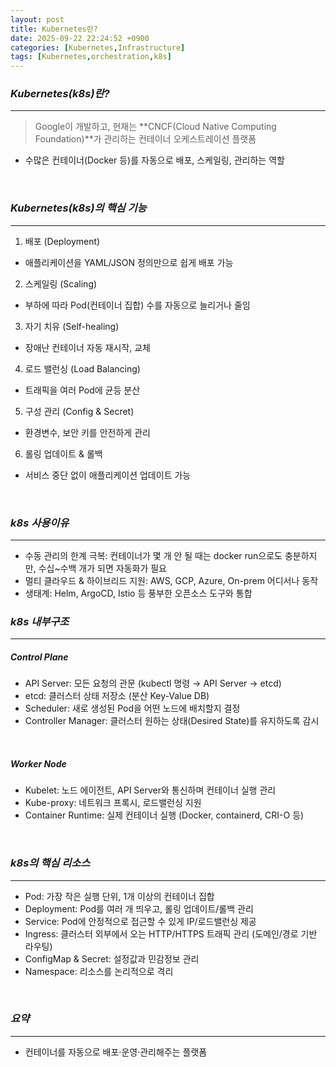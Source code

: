 ```yaml
---
layout: post
title: Kubernetes란?
date: 2025-09-22 22:24:52 +0900
categories: [Kubernetes,Infrastructure]
tags: [Kubernetes,orchestration,k8s]
---
```


### ***Kubernetes(k8s)란?***

---

> Google이 개발하고, 현재는 **CNCF(Cloud Native Computing Foundation)**가 관리하는 컨테이너 오케스트레이션 플랫폼

- 수많은 컨테이너(Docker 등)를 자동으로 배포, 스케일링, 관리하는 역할

<br>

### ***Kubernetes(k8s)의 핵심 기능***

---

1. 배포 (Deployment)
  - 애플리케이션을 YAML/JSON 정의만으로 쉽게 배포 가능


2. 스케일링 (Scaling)
  - 부하에 따라 Pod(컨테이너 집합) 수를 자동으로 늘리거나 줄임


3. 자기 치유 (Self-healing)
  - 장애난 컨테이너 자동 재시작, 교체


4. 로드 밸런싱 (Load Balancing)
  - 트래픽을 여러 Pod에 균등 분산


5. 구성 관리 (Config & Secret)
  - 환경변수, 보안 키를 안전하게 관리


6. 롤링 업데이트 & 롤백
  - 서비스 중단 없이 애플리케이션 업데이트 가능

<br>

### ***k8s 사용이유***

---

- 수동 관리의 한계 극복: 컨테이너가 몇 개 안 될 때는 docker run으로도 충분하지만, 수십~수백 개가 되면 자동화가 필요
- 멀티 클라우드 & 하이브리드 지원: AWS, GCP, Azure, On-prem 어디서나 동작
- 생태계: Helm, ArgoCD, Istio 등 풍부한 오픈소스 도구와 통합

### ***k8s 내부구조***

---

##### Control Plane
- API Server: 모든 요청의 관문 (kubectl 명령 → API Server → etcd)
- etcd: 클러스터 상태 저장소 (분산 Key-Value DB)
- Scheduler: 새로 생성된 Pod을 어떤 노드에 배치할지 결정
- Controller Manager: 클러스터 원하는 상태(Desired State)를 유지하도록 감시

<br>

##### Worker Node
- Kubelet: 노드 에이전트, API Server와 통신하며 컨테이너 실행 관리
- Kube-proxy: 네트워크 프록시, 로드밸런싱 지원
- Container Runtime: 실제 컨테이너 실행 (Docker, containerd, CRI-O 등)

<br>

### ***k8s의 핵심 리소스***

---

- Pod: 가장 작은 실행 단위, 1개 이상의 컨테이너 집합
- Deployment: Pod를 여러 개 띄우고, 롤링 업데이트/롤백 관리
- Service: Pod에 안정적으로 접근할 수 있게 IP/로드밸런싱 제공
- Ingress: 클러스터 외부에서 오는 HTTP/HTTPS 트래픽 관리 (도메인/경로 기반 라우팅)
- ConfigMap & Secret: 설정값과 민감정보 관리
- Namespace: 리소스를 논리적으로 격리

<br>

### ***요약***

---

- 컨테이너를 자동으로 배포·운영·관리해주는 플랫폼
